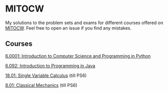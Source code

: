 # MITOCW

My solutions to the problem sets and exams for different courses offered on [MITOCW](https://ocw.mit.edu/index.htm). Feel free to open an issue if you find any mistakes.

## Courses

[6.0001: Introduction to Computer Science and Programming in Python](https://github.com/ramanakshay/MITOCW/tree/main/6.0001)

[6.092: Introduction to Programming in Java](https://github.com/ramanakshay/MITOCW/tree/main/6.092)

[18.01: Single Variable Calculus](https://github.com/ramanakshay/MITOCW/tree/main/18.01) (till PS6)

[8.01: Classical Mechanics](https://github.com/ramanakshay/MITOCW/tree/main/8.01) (till PS6)
